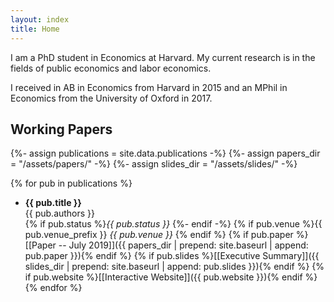 ```yaml
---
layout: index
title: Home
---
```

I am a PhD student in Economics at Harvard. My current research is in the fields of public economics and labor economics. 

I received in AB in Economics from Harvard in 2015 and an MPhil in Economics from the University of Oxford in 2017. 

## Working Papers
{%- assign publications = site.data.publications -%}
{%- assign papers_dir = "/assets/papers/" -%}
{%- assign slides_dir = "/assets/slides/" -%}

{% for pub in publications %}
* **{{ pub.title }}**  
{{ pub.authors }}  
{% if pub.status %}*{{ pub.status }}*  {%- endif -%}
{% if pub.venue %}{{ pub.venue_prefix }} *{{ pub.venue }}* {% endif %}
{% if pub.paper %}[[Paper -- July 2019]]({{ papers_dir | prepend: site.baseurl | append: pub.paper }}){% endif %}
{% if pub.slides %}[[Executive Summary]]({{ slides_dir | prepend: site.baseurl | append: pub.slides }}){% endif %}
{% if pub.website %}[[Interactive Website]]({{ pub.website }}){% endif %}
{% endfor %}

